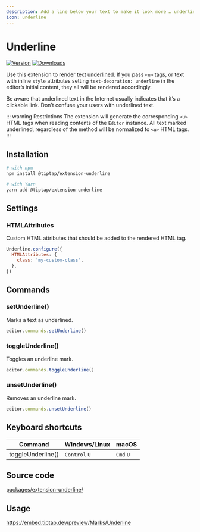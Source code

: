 ```yaml
---
description: Add a line below your text to make it look more … underlined.
icon: underline
---
```


# Underline
[![Version](https://img.shields.io/npm/v/@tiptap/extension-underline.svg?label=version)](https://www.npmjs.com/package/@tiptap/extension-underline)
[![Downloads](https://img.shields.io/npm/dm/@tiptap/extension-underline.svg)](https://npmcharts.com/compare/@tiptap/extension-underline?minimal=true)

Use this extension to render text <u>underlined</u>. If you pass `<u>` tags, or text with inline `style` attributes setting `text-decoration: underline` in the editor’s initial content, they all will be rendered accordingly.

Be aware that underlined text in the Internet usually indicates that it’s a clickable link. Don’t confuse your users with underlined text.

::: warning Restrictions
The extension will generate the corresponding `<u>` HTML tags when reading contents of the `Editor` instance. All text marked underlined, regardless of the method will be normalized to `<u>` HTML tags.
:::

## Installation
```bash
# with npm
npm install @tiptap/extension-underline

# with Yarn
yarn add @tiptap/extension-underline
```

## Settings

### HTMLAttributes
Custom HTML attributes that should be added to the rendered HTML tag.

```js
Underline.configure({
  HTMLAttributes: {
    class: 'my-custom-class',
  },
})
```

## Commands

### setUnderline()
Marks a text as underlined.

```js
editor.commands.setUnderline()
```

### toggleUnderline()
Toggles an underline mark.

```js
editor.commands.toggleUnderline()
```

### unsetUnderline()
Removes an underline mark.

```js
editor.commands.unsetUnderline()
```

## Keyboard shortcuts
| Command           | Windows/Linux      | macOS          |
| ----------------- | ------------------ | -------------- |
| toggleUnderline() | `Control`&nbsp;`U` | `Cmd`&nbsp;`U` |

## Source code
[packages/extension-underline/](https://github.com/ueberdosis/tiptap/blob/main/packages/extension-underline/)

## Usage
https://embed.tiptap.dev/preview/Marks/Underline
